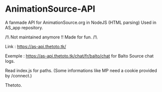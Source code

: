 # AnimationSource-API
A fanmade API for AnimationSource.org in NodeJS (HTML parsing)
Used in AS_app repository.

/!\ Not maintained anymore !! Made for fun. /!\

Link : https://as-api.thetoto.tk/

Exemple : https://as-api.thetoto.tk/chat/fr/balto/chat for Balto Source chat logs.

Read index.js for paths. (Some informations like MP need a cookie provided by /connect.)

Thetoto.
